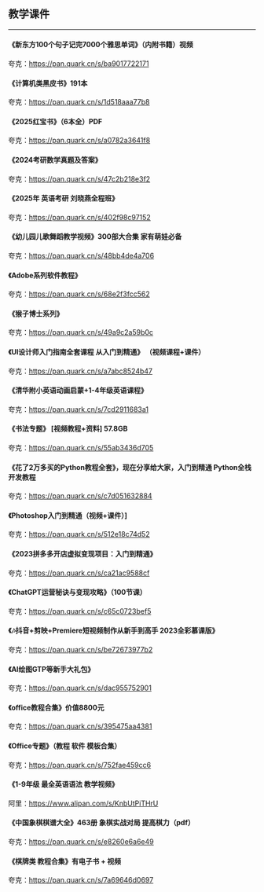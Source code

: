 ## 教学课件

----

#### 《新东方100个句子记完7000个雅思单词》（内附书籍）视频

夸克：https://pan.quark.cn/s/ba9017722171

#### 《计算机类黑皮书》191本

夸克：https://pan.quark.cn/s/1d518aaa77b8

#### 《2025红宝书》（6本全）PDF

夸克：https://pan.quark.cn/s/a0782a3641f8

#### 《2024考研数学真题及答案》

夸克：https://pan.quark.cn/s/47c2b218e3f2

#### 《2025年 英语考研 刘晓燕全程班》

夸克：https://pan.quark.cn/s/402f98c97152

#### 《幼儿园儿歌舞蹈教学视频》300部大合集 家有萌娃必备

夸克：https://pan.quark.cn/s/48bb4de4a706

#### 《Adobe系列软件教程》

夸克：https://pan.quark.cn/s/68e2f3fcc562

#### 《猴子博士系列》

夸克：https://pan.quark.cn/s/49a9c2a59b0c

#### 《UI设计师入门指南全套课程 从入门到精通》 （视频课程+课件）

夸克：https://pan.quark.cn/s/a7abc8524b47

#### 《清华附小英语动画启蒙+1-4年级英语课程》

夸克：https://pan.quark.cn/s/7cd2911683a1

#### 《书法专题》 [视频教程+资料] 57.8GB

夸克：https://pan.quark.cn/s/55ab3436d705

#### 《花了2万多买的Python教程全套》，现在分享给大家，入门到精通 Python全栈开发教程

夸克：https://pan.quark.cn/s/c7d051632884

#### 《Photoshop入门到精通（视频+课件）]

夸克：https://pan.quark.cn/s/512e18c74d52

#### 《2023拼多多开店虚拟变现项目：入门到精通》

夸克：https://pan.quark.cn/s/ca21ac9588cf

#### 《ChatGPT运营秘诀与变现攻略》（100节课）

夸克：https://pan.quark.cn/s/c65c0723bef5

#### 《🎶抖音+剪映+Premiere短视频制作从新手到高手 2023全彩慕课版》

夸克：https://pan.quark.cn/s/be72673977b2

#### 《AI绘图GTP等新手大礼包》

夸克：https://pan.quark.cn/s/dac955752901

#### 《office教程合集》价值8800元

夸克：https://pan.quark.cn/s/395475aa4381

#### 《Office专题》（教程 软件 模板合集）

夸克：https://pan.quark.cn/s/752fae459cc6

#### 《1-9年级 最全英语语法 教学视频》

阿里：<https://www.alipan.com/s/KnbUtPiTHrU>

#### 《中国象棋棋谱大全》463册 象棋实战对局 提高棋力（pdf）

夸克：https://pan.quark.cn/s/e8260e6a6e49

#### 《棋牌类 教程合集》有电子书 + 视频

夸克：https://pan.quark.cn/s/7a69646d0697
